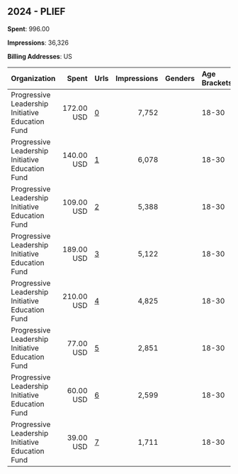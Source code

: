 ## 2024 - PLIEF 
**Spent**: 996.00

**Impressions**: 36,326

**Billing Addresses**: US

|Organization|Spent|Urls|Impressions|Genders|Age Brackets|Country Codes|
|:---|---:|:---|---:|:---|:---|:---|
|Progressive Leadership Initiative Education Fund|172.00 USD|[0](https://www.snap.com/political-ads/asset/139c35dd757c244fd6a6ce23d27c8c1d3ced868f6e0773a238cba5a1403337df?mediaType=mp4)|7,752||18-30|united states|
|Progressive Leadership Initiative Education Fund|140.00 USD|[1](https://www.snap.com/political-ads/asset/5cf1d8611918ba2c82f6222b45689a8dd55effba4e60724c16256c6229b452af?mediaType=mp4)|6,078||18-30|united states|
|Progressive Leadership Initiative Education Fund|109.00 USD|[2](https://www.snap.com/political-ads/asset/deb0105f7e47241bfa4b8451f304a077de15fa376d029a2bdb882dac96f85669?mediaType=mp4)|5,388||18-30|united states|
|Progressive Leadership Initiative Education Fund|189.00 USD|[3](https://www.snap.com/political-ads/asset/deb0105f7e47241bfa4b8451f304a077de15fa376d029a2bdb882dac96f85669?mediaType=mp4)|5,122||18-30|united states|
|Progressive Leadership Initiative Education Fund|210.00 USD|[4](https://www.snap.com/political-ads/asset/3650aeb18262ec312e4f33f7ce9e712db416d21d4a8ad4f8c6c055a928439547?mediaType=mp4)|4,825||18-30|united states|
|Progressive Leadership Initiative Education Fund|77.00 USD|[5](https://www.snap.com/political-ads/asset/3650aeb18262ec312e4f33f7ce9e712db416d21d4a8ad4f8c6c055a928439547?mediaType=mp4)|2,851||18-30|united states|
|Progressive Leadership Initiative Education Fund|60.00 USD|[6](https://www.snap.com/political-ads/asset/5cf1d8611918ba2c82f6222b45689a8dd55effba4e60724c16256c6229b452af?mediaType=mp4)|2,599||18-30|united states|
|Progressive Leadership Initiative Education Fund|39.00 USD|[7](https://www.snap.com/political-ads/asset/139c35dd757c244fd6a6ce23d27c8c1d3ced868f6e0773a238cba5a1403337df?mediaType=mp4)|1,711||18-30|united states|
